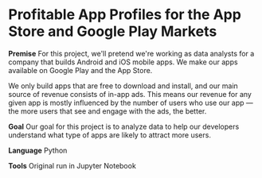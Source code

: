 # Profitable App Profiles for the App Store and Google Play Markets

**Premise**
For this project, we'll pretend we're working as data analysts for a company that builds Android and iOS mobile apps. We make our apps available on Google Play and the App Store.

We only build apps that are free to download and install, and our main source of revenue consists of in-app ads. This means our revenue for any given app is mostly influenced by the number of users who use our app — the more users that see and engage with the ads, the better. 

**Goal**
Our goal for this project is to analyze data to help our developers understand what type of apps are likely to attract more users.

**Language**
Python

**Tools**
Original run in Jupyter Notebook